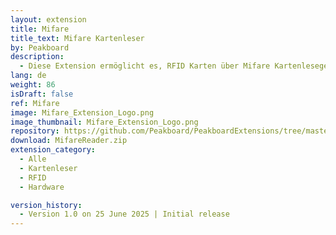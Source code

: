 ```yaml
---
layout: extension
title: Mifare
title_text: Mifare Kartenleser
by: Peakboard
description: 
  - Diese Extension ermöglicht es, RFID Karten über Mifare Kartenlesegeräte auszulesen.
lang: de
weight: 86
isDraft: false
ref: Mifare
image: Mifare_Extension_Logo.png
image_thumbnail: Mifare_Extension_Logo.png
repository: https://github.com/Peakboard/PeakboardExtensions/tree/master/MifareReader
download: MifareReader.zip
extension_category:
  - Alle
  - Kartenleser
  - RFID
  - Hardware

version_history:
  - Version 1.0 on 25 June 2025 | Initial release
---
```

